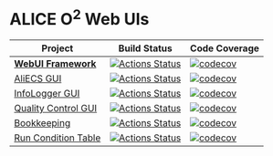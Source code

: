 # ALICE O<sup>2</sup> Web UIs

| Project                             | Build Status                                                                                                                                 | Code Coverage                                                                                                                                   |
|-------------------------------------|----------------------------------------------------------------------------------------------------------------------------------------------|-------------------------------------------------------------------------------------------------------------------------------------------------|
| [**WebUI Framework**](./Framework)  | [![Actions Status](https://github.com/AliceO2Group/WebUi/workflows/Framework/badge.svg)](https://github.com/AliceO2Group/WebUi/actions)      | [![codecov](https://codecov.io/gh/AliceO2Group/WebUi/branch/dev/graph/badge.svg?flag=framework)](https://codecov.io/gh/AliceO2Group/WebUi)      |
| [AliECS GUI](./Control)                | [![Actions Status](https://github.com/AliceO2Group/WebUi/workflows/Control/badge.svg)](https://github.com/AliceO2Group/WebUi/actions)        | [![codecov](https://codecov.io/gh/AliceO2Group/WebUi/branch/dev/graph/badge.svg?flag=control)](https://codecov.io/gh/AliceO2Group/WebUi)        |
| [InfoLogger GUI](./InfoLogger)          | [![Actions Status](https://github.com/AliceO2Group/WebUi/workflows/InfoLogger/badge.svg)](https://github.com/AliceO2Group/WebUi/actions)     | [![codecov](https://codecov.io/gh/AliceO2Group/WebUi/branch/dev/graph/badge.svg?flag=infologger)](https://codecov.io/gh/AliceO2Group/WebUi)     |
| [Quality Control GUI](./QualityControl) | [![Actions Status](https://github.com/AliceO2Group/WebUi/workflows/QualityControl/badge.svg)](https://github.com/AliceO2Group/WebUi/actions) | [![codecov](https://codecov.io/gh/AliceO2Group/WebUi/branch/dev/graph/badge.svg?flag=qualitycontrol)](https://codecov.io/gh/AliceO2Group/WebUi) |
| [Bookkeeping](https://github.com/AliceO2Group/Bookkeeping) | [![Actions Status](https://github.com/AliceO2Group/Bookkeeping/workflows/Bookkeeping/badge.svg)](https://github.com/AliceO2Group/Bookkeeping/actions) | [![codecov](https://codecov.io/gh/AliceO2Group/Bookkeeping/branch/main/graph/badge.svg)](https://codecov.io/gh/AliceO2Group/WebUi) |
| [Run Condition Table](https://github.com/AliceO2Group/Bookkeeping) | [![Actions Status](https://github.com/AliceO2Group/RunConditionTable/workflows/Tests/badge.svg)](https://github.com/AliceO2Group/RunConditionTable/actions) | [![codecov](https://codecov.io/gh/AliceO2Group/RunConditionTable/branch/master/graph/badge.svg)](https://codecov.io/gh/AliceO2Group/RunConditionTable) |
